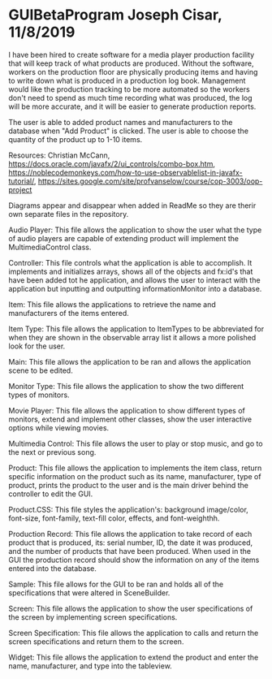 # GUIBetaProgram Joseph Cisar, 11/8/2019

I have been hired to create software for a media player production facility that will keep track of what products are produced. 
Without the software, workers on the production floor are physically producing items and having to write down what is produced 
in a production log book. Management would like the production tracking to be more automated so the workers don't need to spend 
as much time recording what was produced, the log will be more accurate, and it will be easier to generate production reports. 

The user is able to added product names and manufacturers to the database when "Add Product" is clicked. 
The user is able to choose the quantity of the product up to 1-10 items.

Resources: Christian McCann, https://docs.oracle.com/javafx/2/ui_controls/combo-box.htm, 
https://noblecodemonkeys.com/how-to-use-observablelist-in-javafx-tutorial/, 
https://sites.google.com/site/profvanselow/course/cop-3003/oop-project

Diagrams appear and disappear when added in ReadMe so they are therir own separate files in the repository. 

Audio Player:
This file allows the application to show the user what the type of audio players are capable of extending product will implement the MultimediaControl class.

Controller:
This file controls what the application is able to accomplish. It implements and initializes arrays, shows all of the objects and fx:id's that have been added tot he application, and allows the user to interact with the application but inputting and outputting informationMonitor into a database.

Item:
This file allows the applications to retrieve the name and manufacturers of the items entered.

Item Type:
This file allows the application to ItemTypes to be abbreviated for when they are shown in the observable array list it allows a more polished look for the user.

Main:
This file allows the application to be ran and allows the application scene to be edited.

Monitor Type:
This file allows the application to show the two different types of monitors.

Movie Player:
This file allows the application to show different types of monitors, extend and implement other classes, show the user interactive options while viewing movies.

Multimedia Control:
This file allows the user to play or stop music, and go to the next or previous song.

Product:
This file allows the application to implements the item class, return specific information on the product such as its name, manufacturer, type of product, prints the product to the user and is the main driver behind the controller to edit the GUI.

Product.CSS:
This file styles the application's: background image/color, font-size, font-family, text-fill color, effects, and font-weighthh.

Production Record:
This file allows the application to take record of each product that is produced, its: serial number, ID, the date it was produced, and the number of products that have been produced. When used in the GUI the production record should show the information on any of the items entered into the database.

Sample:
This file allows for the GUI to be ran and holds all of the specifications that were altered in SceneBuilder.

Screen:
This file allows the application to show the user specifications of the screen by implementing screen specifications.

Screen Specification:
This file allows the application to calls and return the screen specifications and return them to the screen.

Widget:
This file allows the application to extend the product and enter the name, manufacturer, and type into the tableview.

